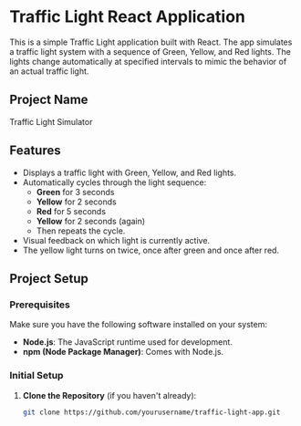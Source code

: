# Traffic Light React Application

This is a simple Traffic Light application built with React. The app simulates a traffic light system with a sequence of Green, Yellow, and Red lights. The lights change automatically at specified intervals to mimic the behavior of an actual traffic light.

## Project Name

Traffic Light Simulator

## Features

- Displays a traffic light with Green, Yellow, and Red lights.
- Automatically cycles through the light sequence:
  - **Green** for 3 seconds
  - **Yellow** for 2 seconds
  - **Red** for 5 seconds
  - **Yellow** for 2 seconds (again)
  - Then repeats the cycle.
- Visual feedback on which light is currently active.
- The yellow light turns on twice, once after green and once after red.

## Project Setup

### Prerequisites

Make sure you have the following software installed on your system:

- **Node.js**: The JavaScript runtime used for development.
- **npm (Node Package Manager)**: Comes with Node.js.

### Initial Setup

1. **Clone the Repository** (if you haven't already):
   ```bash
   git clone https://github.com/yourusername/traffic-light-app.git
